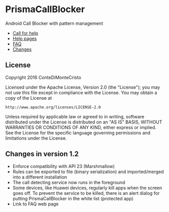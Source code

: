 # PrismaCallBlocker
Android Call Blocker with pattern management

* [Call for help](https://github.com/ConteDiMonteCristo/PrismaCallBlocker/wiki/I-need-your-help)
* [Help pages](https://github.com/ConteDiMonteCristo/PrismaCallBlocker/wiki/Help)
* [FAQ](https://github.com/ConteDiMonteCristo/PrismaCallBlocker/wiki/FAQ)
* [Changes](https://github.com/ConteDiMonteCristo/PrismaCallBlocker/wiki/Changes)


## License
Copyright 2016 ConteDiMonteCristo

Licensed under the Apache License, Version 2.0 (the "License");
you may not use this file except in compliance with the License.
You may obtain a copy of the License at

    http://www.apache.org/licenses/LICENSE-2.0

Unless required by applicable law or agreed to in writing, software
distributed under the License is distributed on an "AS IS" BASIS,
WITHOUT WARRANTIES OR CONDITIONS OF ANY KIND, either express or implied.
See the License for the specific language governing permissions and
limitations under the License.

## Changes in version 1.2
* Enforce compatibility with API 23 (Marshmallow)
* Rules can be exported to file (binary serialization) and imported/merged into a different installation
* The call detecting service now runs in the foreground
* Some  devices, like Huawei devices, regularly kill apps when the screen goes off. To prevent the service
to be killed, there is an alert dialog for putting PrismaCallBlocker in the white list (protected app)
* Link to FAQ web page
